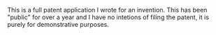 This is a full patent application I wrote for an invention. This has been "public" for over a year and I have no intetions of filing
the patent, it is purely for demonstrative purposes. 
